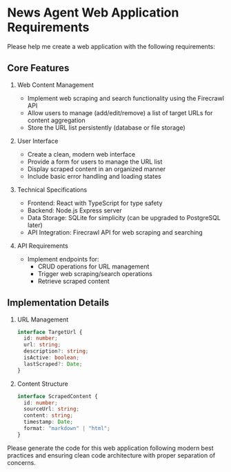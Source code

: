 # News Agent Web Application Requirements

Please help me create a web application with the following requirements:

## Core Features

1. Web Content Management

   - Implement web scraping and search functionality using the Firecrawl API
   - Allow users to manage (add/edit/remove) a list of target URLs for content aggregation
   - Store the URL list persistently (database or file storage)

2. User Interface

   - Create a clean, modern web interface
   - Provide a form for users to manage the URL list
   - Display scraped content in an organized manner
   - Include basic error handling and loading states

3. Technical Specifications

   - Frontend: React with TypeScript for type safety
   - Backend: Node.js Express server
   - Data Storage: SQLite for simplicity (can be upgraded to PostgreSQL later)
   - API Integration: Firecrawl API for web scraping and searching

4. API Requirements
   - Implement endpoints for:
     - CRUD operations for URL management
     - Trigger web scraping/search operations
     - Retrieve scraped content

## Implementation Details

1. URL Management

   ```typescript
   interface TargetUrl {
     id: number;
     url: string;
     description?: string;
     isActive: boolean;
     lastScraped?: Date;
   }
   ```

2. Content Structure
   ```typescript
   interface ScrapedContent {
     id: number;
     sourceUrl: string;
     content: string;
     timestamp: Date;
     format: "markdown" | "html";
   }
   ```

Please generate the code for this web application following modern best practices and ensuring clean code architecture with proper separation of concerns.
